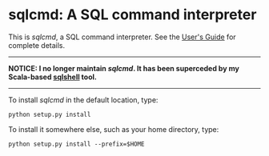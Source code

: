 sqlcmd: A SQL command interpreter
=================================

This is _sqlcmd_, a SQL command interpreter. See the [User's Guide][] for
complete details.

---

**NOTICE: I no longer maintain _sqlcmd_. It has been superceded by my 
Scala-based [sqlshell][] tool.**

[sqlshell]: http://bmc.github.com/sqlshell/

---

To install _sqlcmd_ in the default location, type:

    python setup.py install

To install it somewhere else, such as your home directory, type:

    python setup.py install --prefix=$HOME

[User's Guide]: http://www.clapper.org/software/python/sqlcmd/users_guide.html
